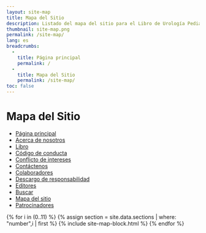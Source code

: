 ```yaml
---
layout: site-map
title: Mapa del Sitio
description: Listado del mapa del sitio para el Libro de Urología Pediátrica.
thumbnail: site-map.png
permalink: /site-map/
lang: es
breadcrumbs:
  -
    title: Página principal
    permalink: /
  -
    title: Mapa del Sitio
    permalink: /site-map/
toc: false
---
```


# Mapa del Sitio

<div class="site-map" markdown="1">
  
- [Página principal](/)
- [Acerca de nosotros](/about-us/)
- [Libro](/book/)
- [Código de conducta](/code-of-conduct/)
- [Conflicto de intereses](/conflict-of-interest/)
- [Contáctenos](/contact-us/)
- [Colaboradores](/contributors/)
- [Descargo de responsabilidad](/disclaimer/)
- [Editores](/editors/)
- [Buscar](/search/)
- [Mapa del sitio](/site-map/)
- [Patrocinadores](/sponsors/)

</div>
<div class="site-map" markdown="1">
  
{% for i in (0..11) %}
  {% assign section = site.data.sections | where: "number",i | first %}
  {% include site-map-block.html %}
{% endfor %}

</div>